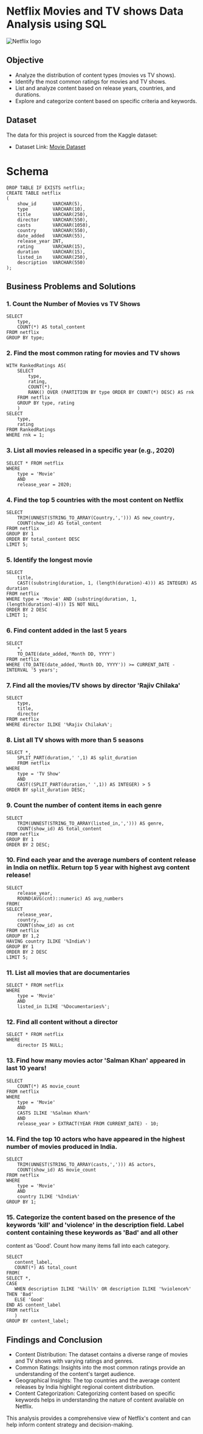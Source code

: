 # Netflix Movies and TV shows Data Analysis using SQL
![Netflix logo](https://github.com/neha0697/Netflix-SQL-Project/blob/main/logo.png)

## Objective
- Analyze the distribution of content types (movies vs TV shows).
- Identify the most common ratings for movies and TV shows.
- List and analyze content based on release years, countries, and durations.
- Explore and categorize content based on specific criteria and keywords.


## Dataset
The data for this project is sourced from the Kaggle dataset:
- Dataset Link: [Movie Dataset](https://www.kaggle.com/datasets/shivamb/netflix-shows?resource=download)

# Schema
```
DROP TABLE IF EXISTS netflix;
CREATE TABLE netflix
(
    show_id      VARCHAR(5),
    type         VARCHAR(10),
    title        VARCHAR(250),
    director     VARCHAR(550),
    casts        VARCHAR(1050),
    country      VARCHAR(550),
    date_added   VARCHAR(55),
    release_year INT,
    rating       VARCHAR(15),
    duration     VARCHAR(15),
    listed_in    VARCHAR(250),
    description  VARCHAR(550)
);
```

## Business Problems and Solutions

### 1. Count the Number of Movies vs TV Shows
```
SELECT 
	type, 
	COUNT(*) AS total_content
FROM netflix
GROUP BY type;
```

### 2. Find the most common rating for movies and TV shows
```
WITH RankedRatings AS(
	SELECT
		type,
		rating,
		COUNT(*),
		RANK() OVER (PARTITION BY type ORDER BY COUNT(*) DESC) AS rnk
	FROM netflix
	GROUP BY type, rating
	)
SELECT 
	type,
	rating
FROM RankedRatings
WHERE rnk = 1;
```

### 3. List all movies released in a specific year (e.g., 2020)
```
SELECT * FROM netflix
WHERE
	type = 'Movie'
	AND
	release_year = 2020;
```

### 4. Find the top 5 countries with the most content on Netflix
```
SELECT
	TRIM(UNNEST(STRING_TO_ARRAY(Country,','))) AS new_country,
	COUNT(show_id) AS total_content
FROM netflix
GROUP BY 1
ORDER BY total_content DESC
LIMIT 5;
```

### 5. Identify the longest movie
```
SELECT
	title,
	CAST((substring(duration, 1, (length(duration)-4))) AS INTEGER) AS duration
FROM netflix
WHERE type = 'Movie' AND (substring(duration, 1, (length(duration)-4))) IS NOT NULL
ORDER BY 2 DESC
LIMIT 1;
```

### 6. Find content added in the last 5 years
```
SELECT 
	*,
	TO_DATE(date_added,'Month DD, YYYY') 
FROM netflix
WHERE (TO_DATE(date_added,'Month DD, YYYY')) >= CURRENT_DATE - INTERVAL '5 years';
```

### 7. Find all the movies/TV shows by director 'Rajiv Chilaka'
```
SELECT 
	type,
	title,
	director
FROM netflix
WHERE director ILIKE '%Rajiv Chilaka%';
```

### 8. List all TV shows with more than 5 seasons
```
SELECT *,
	SPLIT_PART(duration,' ',1) AS split_duration
	FROM netflix
WHERE
	type = 'TV Show'
	AND
	CAST((SPLIT_PART(duration,' ',1)) AS INTEGER) > 5
ORDER BY split_duration DESC;
```

### 9. Count the number of content items in each genre
```
SELECT 
	TRIM(UNNEST(STRING_TO_ARRAY(listed_in,','))) AS genre,
	COUNT(show_id) AS total_content
FROM netflix
GROUP BY 1
ORDER BY 2 DESC;
```

### 10. Find each year and the average numbers of content release in India on netflix. Return top 5 year with highest avg content release!
```
SELECT
	release_year,
	ROUND(AVG(cnt)::numeric) AS avg_numbers
FROM(
SELECT
	release_year,
	country,
	COUNT(show_id) as cnt
FROM netflix
GROUP BY 1,2
HAVING country ILIKE '%India%')
GROUP BY 1
ORDER BY 2 DESC
LIMIT 5;
```

### 11. List all movies that are documentaries
```
SELECT * FROM netflix
WHERE
	type = 'Movie'
	AND
	listed_in ILIKE '%Documentaries%';
```

### 12. Find all content without a director
```
SELECT * FROM netflix
WHERE 
	director IS NULL;
```

### 13. Find how many movies actor 'Salman Khan' appeared in last 10 years!
```
SELECT
	COUNT(*) AS movie_count
FROM netflix
WHERE
	type = 'Movie'
	AND
	CASTS ILIKE '%Salman Khan%'
	AND
	release_year > EXTRACT(YEAR FROM CURRENT_DATE) - 10;
```

### 14. Find the top 10 actors who have appeared in the highest number of movies produced in India.
```
SELECT 
	TRIM(UNNEST(STRING_TO_ARRAY(casts,','))) AS actors,
	COUNT(show_id) AS movie_count
FROM netflix
WHERE 
	type = 'Movie'
	AND
	country ILIKE '%India%'
GROUP BY 1;
```

### 15. Categorize the content based on the presence of the keywords 'kill' and 'violence' in the description field. Label content containing these keywords as 'Bad' and all other 
 content as 'Good'. Count how many items fall into each category.
 ```
SELECT 
	content_label,
	COUNT(*) AS total_count
FROM(
SELECT *,
CASE
	WHEN description ILIKE '%kill%' OR description ILIKE '%violence%' THEN 'Bad'
	ELSE 'Good'
END AS content_label
FROM netflix
	)
GROUP BY content_label;
```

## Findings and Conclusion

- Content Distribution: The dataset contains a diverse range of movies and TV shows with varying ratings and genres.
- Common Ratings: Insights into the most common ratings provide an understanding of the content's target audience.
- Geographical Insights: The top countries and the average content releases by India highlight regional content distribution.
- Content Categorization: Categorizing content based on specific keywords helps in understanding the nature of content available on Netflix.
  
This analysis provides a comprehensive view of Netflix's content and can help inform content strategy and decision-making.
